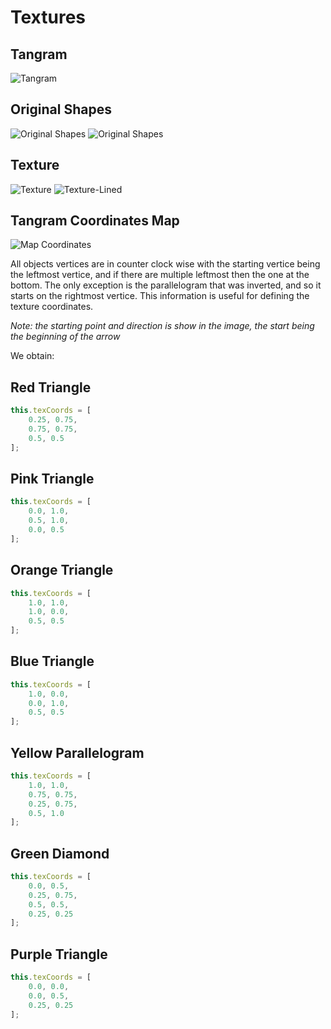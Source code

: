 # Textures

## Tangram
![Tangram](images/87.png)

## Original Shapes
![Original Shapes](images/original_shapes_1.png)
![Original Shapes](images/original_shapes_2.png)  

## Texture
![Texture](images/tangram.png)
![Texture-Lined](images/tangram-lines.png)

## Tangram Coordinates Map
![Map Coordinates](images/tangram-lines-coords.png)

All objects vertices are in counter clock wise with the starting vertice being the leftmost vertice, and if there are multiple leftmost then the one at the bottom. The only exception is the parallelogram that was inverted, and so it starts on the rightmost vertice. This information is useful for defining the texture coordinates.

*Note: the starting point and direction is show in the image, the start being the beginning of the arrow*

We obtain:
## Red Triangle
```js
this.texCoords = [
    0.25, 0.75,
    0.75, 0.75,
    0.5, 0.5
];
```
## Pink Triangle
```js
this.texCoords = [
    0.0, 1.0,
    0.5, 1.0,
    0.0, 0.5
];
```
## Orange Triangle
```js
this.texCoords = [
    1.0, 1.0,
    1.0, 0.0,
    0.5, 0.5
];
```
## Blue Triangle
```js
this.texCoords = [
    1.0, 0.0,
    0.0, 1.0,
    0.5, 0.5
];
```
## Yellow Parallelogram
```js
this.texCoords = [
    1.0, 1.0,
    0.75, 0.75,
    0.25, 0.75,
    0.5, 1.0
];
```
## Green Diamond
```js
this.texCoords = [
    0.0, 0.5,
    0.25, 0.75,
    0.5, 0.5,
    0.25, 0.25
];
```
## Purple Triangle
```js
this.texCoords = [
    0.0, 0.0,
    0.0, 0.5,
    0.25, 0.25
];
```
